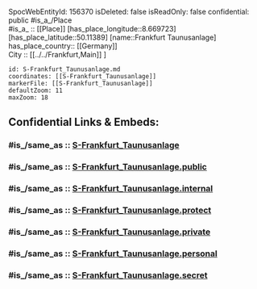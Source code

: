﻿---
location:
- 50.11389
- 8.669723
mapmarker: train
mapzoom:
- 8
- 18
tags:
- geo/station
type: Station
---

SpocWebEntityId: 156370
isDeleted: false
isReadOnly: false
confidential: public
#is_a_/Place  
#is_a_ :: [[Place]] 
[has_place_longitude::8.669723] 
[has_place_latitude::50.11389] 
[name::Frankfurt Taunusanlage] 
has_place_country:: [[Germany]]  
City :: [[../../Frankfurt,Main]] ] 


```leaflet
id: S-Frankfurt_Taunusanlage.md
coordinates: [[S-Frankfurt_Taunusanlage]] 
markerFile: [[S-Frankfurt_Taunusanlage]] 
defaultZoom: 11 
maxZoom: 18
```


## Confidential Links & Embeds: 

### #is_/same_as :: [S-Frankfurt_Taunusanlage](S-Frankfurt_Taunusanlage.md) 

### #is_/same_as :: [S-Frankfurt_Taunusanlage.public](/_public/Earth/Continent/Europe/Europe~Central/Germany/Germany~West/Hessen/counties~Hessen/Frankfurt~Main/Stations-FFM~S/S-Frankfurt_Taunusanlage.public.md) 

### #is_/same_as :: [S-Frankfurt_Taunusanlage.internal](/_internal/Earth/Continent/Europe/Europe~Central/Germany/Germany~West/Hessen/counties~Hessen/Frankfurt~Main/Stations-FFM~S/S-Frankfurt_Taunusanlage.internal.md) 

### #is_/same_as :: [S-Frankfurt_Taunusanlage.protect](/_protect/Earth/Continent/Europe/Europe~Central/Germany/Germany~West/Hessen/counties~Hessen/Frankfurt~Main/Stations-FFM~S/S-Frankfurt_Taunusanlage.protect.md) 

### #is_/same_as :: [S-Frankfurt_Taunusanlage.private](/_private/Earth/Continent/Europe/Europe~Central/Germany/Germany~West/Hessen/counties~Hessen/Frankfurt~Main/Stations-FFM~S/S-Frankfurt_Taunusanlage.private.md) 

### #is_/same_as :: [S-Frankfurt_Taunusanlage.personal](/_personal/Earth/Continent/Europe/Europe~Central/Germany/Germany~West/Hessen/counties~Hessen/Frankfurt~Main/Stations-FFM~S/S-Frankfurt_Taunusanlage.personal.md) 

### #is_/same_as :: [S-Frankfurt_Taunusanlage.secret](/_secret/Earth/Continent/Europe/Europe~Central/Germany/Germany~West/Hessen/counties~Hessen/Frankfurt~Main/Stations-FFM~S/S-Frankfurt_Taunusanlage.secret.md)

